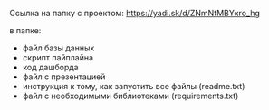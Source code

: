 Ссылка на папку с проектом: https://yadi.sk/d/ZNmNtMBYxro_hg

в папке:
- файл базы данных
- скрипт пайплайна
- код дашборда
- файл с презентацией
- инструкция к тому, как запустить все файлы (readme.txt)
- файл с необходимыми библиотеками (requirements.txt)
